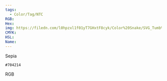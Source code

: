 ```yaml
---
tags:
  - Color/Tag/NTC
RGB:
Hex:
img: https://filedn.com/l0hpzxl1f01yT7GHxtF8cyk/Color%20Snake/SVG_Tumb%20Mass%20No%20Name/704214.svg
CMYK:
HSL:
Name:
---
```

Sepia
```palette
#704214
```
RGB
